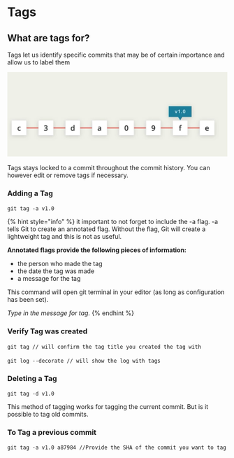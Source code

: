 # Tags

## What are tags for?

Tags let us identify specific commits that may be of certain importance and allow us to label them

![commit f is tagged with version 1.0](../.gitbook/assets/screen-shot-2019-06-02-at-9.57.31-pm.png)

Tags stays locked to a commit throughout the commit history. You can however edit or remove tags if necessary.

### Adding a Tag

```text
git tag -a v1.0
```

{% hint style="info" %}
it important to not forget to include the -a flag. -a tells Git to create an annotated flag. Without the flag, Git will create a lightweight tag and this is not as useful.

**Annotated flags provide the following pieces of information:**

* the person who made the tag
* the date the tag was made
* a message for the tag

This command will open git terminal in your editor \(as long as configuration has been set\).

_Type in the message for tag._
{% endhint %}

### Verify Tag was created

```text
git tag // will confirm the tag title you created the tag with

git log --decorate // will show the log with tags
```

### Deleting a Tag

```text
git tag -d v1.0
```

This method of tagging works for tagging the current commit. But is it possible to tag old commits.

### To Tag a previous commit

```text
git tag -a v1.0 a87984 //Provide the SHA of the commit you want to tag
```

